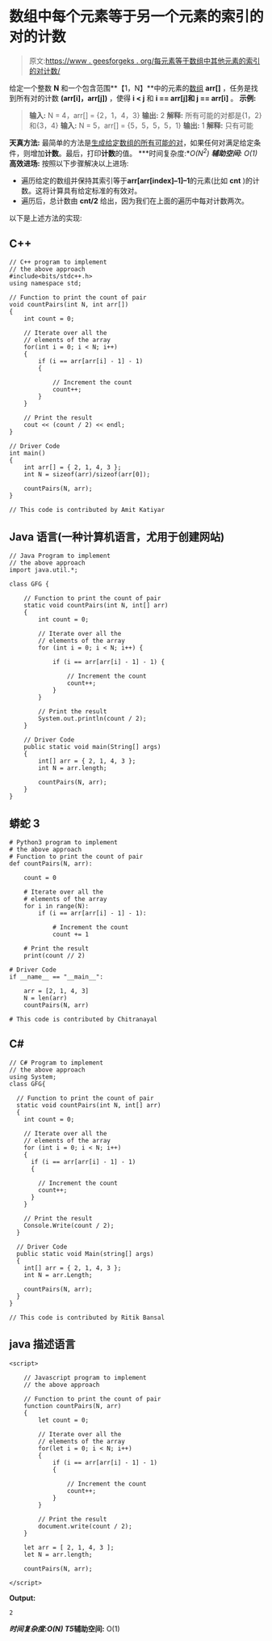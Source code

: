 # 数组中每个元素等于另一个元素的索引的对的计数

> 原文:[https://www . geesforgeks . org/每元素等于数组中其他元素的索引的对计数/](https://www.geeksforgeeks.org/count-of-pairs-having-each-element-equal-to-index-of-the-other-from-an-array/)

给定一个整数 **N** 和一个包含范围**【1，N】**中的元素的[数组](https://www.geeksforgeeks.org/introduction-to-arrays/) **arr[]** ，任务是找到所有对的计数 **(arr[i]，arr[j])** ，使得 **i < j** 和 **i == arr[j]和 j == arr[i]** 。
**示例:**

> **输入:** N = 4，arr[] = {2，1，4，3}
> **输出:** 2
> **解释:**
> 所有可能的对都是{1，2}和{3，4}
> **输入:** N = 5，arr[] = {5，5，5，5，1}
> **输出:** 1
> **解释:**
> 只有可能

**天真方法:**
最简单的方法是[生成给定数组的所有可能的对](https://www.geeksforgeeks.org/find-all-pairs-possible-from-the-given-array/)，如果任何对满足给定条件，则增加**计数**。最后，打印**计数**的值。
***时间复杂度:**O(N<sup>2</sup>)*
***辅助空间:** O(1)*
**高效进场:**
按照以下步骤解决以上进场:

*   遍历给定的数组并保持其索引等于**arr[arr[index]–1]–1**的元素(比如 **cnt** )的计数。这将计算具有给定标准的有效对。
*   遍历后，总计数由 **cnt/2** 给出，因为我们在上面的遍历中每对计数两次。

以下是上述方法的实现:

## C++

```
// C++ program to implement
// the above approach
#include<bits/stdc++.h>
using namespace std;

// Function to print the count of pair
void countPairs(int N, int arr[])
{
    int count = 0;

    // Iterate over all the
    // elements of the array
    for(int i = 0; i < N; i++)
    {
        if (i == arr[arr[i] - 1] - 1)
        {

            // Increment the count
            count++;
        }
    }

    // Print the result
    cout << (count / 2) << endl;
}

// Driver Code
int main()
{
    int arr[] = { 2, 1, 4, 3 };
    int N = sizeof(arr)/sizeof(arr[0]);

    countPairs(N, arr);
}

// This code is contributed by Amit Katiyar
```

## Java 语言(一种计算机语言，尤用于创建网站)

```
// Java Program to implement
// the above approach
import java.util.*;

class GFG {

    // Function to print the count of pair
    static void countPairs(int N, int[] arr)
    {
        int count = 0;

        // Iterate over all the
        // elements of the array
        for (int i = 0; i < N; i++) {

            if (i == arr[arr[i] - 1] - 1) {

                // Increment the count
                count++;
            }
        }

        // Print the result
        System.out.println(count / 2);
    }

    // Driver Code
    public static void main(String[] args)
    {
        int[] arr = { 2, 1, 4, 3 };
        int N = arr.length;

        countPairs(N, arr);
    }
}
```

## 蟒蛇 3

```
# Python3 program to implement
# the above approach
# Function to print the count of pair
def countPairs(N, arr):

    count = 0

    # Iterate over all the
    # elements of the array
    for i in range(N):
        if (i == arr[arr[i] - 1] - 1):

            # Increment the count
            count += 1

    # Print the result
    print(count // 2)

# Driver Code
if __name__ == "__main__":

    arr = [2, 1, 4, 3]
    N = len(arr)
    countPairs(N, arr)

# This code is contributed by Chitranayal
```

## C#

```
// C# Program to implement
// the above approach
using System;
class GFG{

  // Function to print the count of pair
  static void countPairs(int N, int[] arr)
  {
    int count = 0;

    // Iterate over all the
    // elements of the array
    for (int i = 0; i < N; i++)
    {
      if (i == arr[arr[i] - 1] - 1)
      {

        // Increment the count
        count++;
      }
    }

    // Print the result
    Console.Write(count / 2);
  }

  // Driver Code
  public static void Main(string[] args)
  {
    int[] arr = { 2, 1, 4, 3 };
    int N = arr.Length;

    countPairs(N, arr);
  }
}

// This code is contributed by Ritik Bansal
```

## java 描述语言

```
<script>

    // Javascript program to implement
    // the above approach

    // Function to print the count of pair
    function countPairs(N, arr)
    {
        let count = 0;

        // Iterate over all the
        // elements of the array
        for(let i = 0; i < N; i++)
        {
            if (i == arr[arr[i] - 1] - 1)
            {

                // Increment the count
                count++;
            }
        }

        // Print the result
        document.write(count / 2);
    }

    let arr = [ 2, 1, 4, 3 ];
    let N = arr.length;

    countPairs(N, arr);

</script>
```

**Output:** 

```
2
```

***时间复杂度:**O(N)*
T5**辅助空间:** O(1)